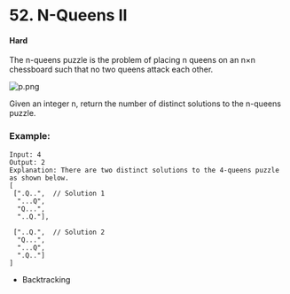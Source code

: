 # 52. N-Queens II
#### Hard

The n-queens puzzle is the problem of placing n queens on an n×n chessboard such that no two queens attack each other.

![p.png](p.png)

Given an integer n, return the number of distinct solutions to the n-queens puzzle.

### Example:
```
Input: 4
Output: 2
Explanation: There are two distinct solutions to the 4-queens puzzle as shown below.
[
 [".Q..",  // Solution 1
  "...Q",
  "Q...",
  "..Q."],

 ["..Q.",  // Solution 2
  "Q...",
  "...Q",
  ".Q.."]
]
```

* Backtracking

